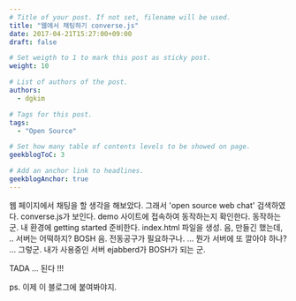 ```yaml
---
# Title of your post. If not set, filename will be used.
title: "웹에서 채팅하기 converse.js"
date: 2017-04-21T15:27:00+09:00
draft: false

# Set weigth to 1 to mark this post as sticky post.
weight: 10

# List of authors of the post.
authors:
  - dgkim

# Tags for this post.
tags:
  - "Open Source"

# Set how many table of contents levels to be showed on page.
geekblogToC: 3

# Add an anchor link to headlines.
geekblogAnchor: true
---
```


웹 페이지에서 채팅을 할 생각을 해보았다.
그래서 'open source web chat' 검색하였다.
converse.js가 보인다.
demo 사이트에 접속하여 동작하는지 확인한다.
동작하는 군.
내 환경에 getting started 준비한다. index.html 파일을 생성.
음, 만들긴 했는데, .. 서버는 어떡하지?
BOSH 음. 전동공구가 필요하구나. ... 뭔가 서버에 또 깔아야 하나? ...
그렇군. 내가 사용중인 서버 ejabberd가 BOSH가 되는 군.

TADA ...
된다 !!!

ps. 이제 이 블로그에 붙여봐야지.
